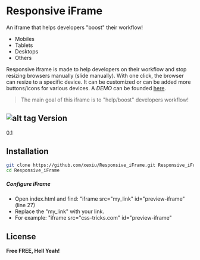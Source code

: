 Responsive iFrame
=========

An iframe that helps developers "boost" their workflow!

  - Mobiles
  - Tablets
  - Desktops
  - Others

Responsive iframe is made to help developers on their workflow and stop resizing browsers manually (slide manually). With one click, the browser can resize to a specific device. It can be customized or can be added more buttons/icons for various devices.  A *DEMO*  can be founded <a href="http://1st-hacks.com/demo" target="_blank">here</a>.

> The main goal of this iframe is to "help/boost" developers workflow!

![alt tag](http://1st-hacks.com/demo/res_demo.png)
Version
----

0.1

Installation
--------------

```sh
git clone https://github.com/xexiu/Responsive_iFrame.git Responsive_iFrame
cd Responsive_iFrame
```

##### Configure iFrame

* Open index.html and find: "iframe src="my_link" id="preview-iframe" (line 27)
* Replace the "my_link" with your link.
* For example: "iframe src="css-tricks.com" id="preview-iframe"


License
----


**Free FREE, Hell Yeah!**
